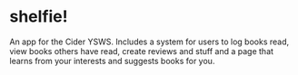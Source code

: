 # shelfie!

An app for the Cider YSWS. Includes a system for users to log books read, view books others have read, create reviews and stuff and a page that learns from your interests and suggests books for you.
